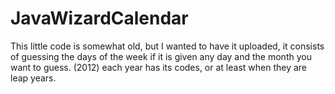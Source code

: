 # JavaWizardCalendar
This little code is somewhat old, but I wanted to have it uploaded, it consists of guessing the days of the week if it is given any day and the month you want to guess. (2012) each year has its codes, or at least when they are leap years.
